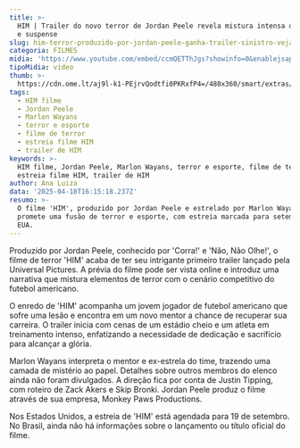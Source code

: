 ```yaml
---
title: >-
  HIM | Trailer do novo terror de Jordan Peele revela mistura intensa de esporte
  e suspense
slug: him-terror-produzido-por-jordan-peele-ganha-trailer-sinistro-veja
categoria: FILMES
midia: 'https://www.youtube.com/embed/ccmQETThJgs?showinfo=0&enablejsapi=1'
tipoMidia: video
thumb: >-
  https://cdn.ome.lt/aj9l-k1-PEjrvQodtfi0PKRxfP4=/480x360/smart/extras/conteudos/omelete_THUMB_-_2025-04-18T122840.636.png
tags:
  - HIM filme
  - Jordan Peele
  - Marlon Wayans
  - terror e esporte
  - filme de terror
  - estreia filme HIM
  - trailer de HIM
keywords: >-
  HIM filme, Jordan Peele, Marlon Wayans, terror e esporte, filme de terror,
  estreia filme HIM, trailer de HIM
author: Ana Luiza
data: '2025-04-18T16:15:18.237Z'
resumo: >-
  O filme 'HIM', produzido por Jordan Peele e estrelado por Marlon Wayans,
  promete uma fusão de terror e esporte, com estreia marcada para setembro nos
  EUA.
---
```


Produzido por Jordan Peele, conhecido por 'Corra!' e 'Não, Não Olhe!', o filme de terror 'HIM' acaba de ter seu intrigante primeiro trailer lançado pela Universal Pictures. A prévia do filme pode ser vista online e introduz uma narrativa que mistura elementos de terror com o cenário competitivo do futebol americano.

O enredo de 'HIM' acompanha um jovem jogador de futebol americano que sofre uma lesão e encontra em um novo mentor a chance de recuperar sua carreira. O trailer inicia com cenas de um estádio cheio e um atleta em treinamento intenso, enfatizando a necessidade de dedicação e sacrifício para alcançar a glória.

Marlon Wayans interpreta o mentor e ex-estrela do time, trazendo uma camada de mistério ao papel. Detalhes sobre outros membros do elenco ainda não foram divulgados. A direção fica por conta de Justin Tipping, com roteiro de Zack Akers e Skip Bronki. Jordan Peele produz o filme através de sua empresa, Monkey Paws Productions.

Nos Estados Unidos, a estreia de 'HIM' está agendada para 19 de setembro. No Brasil, ainda não há informações sobre o lançamento ou título oficial do filme.
